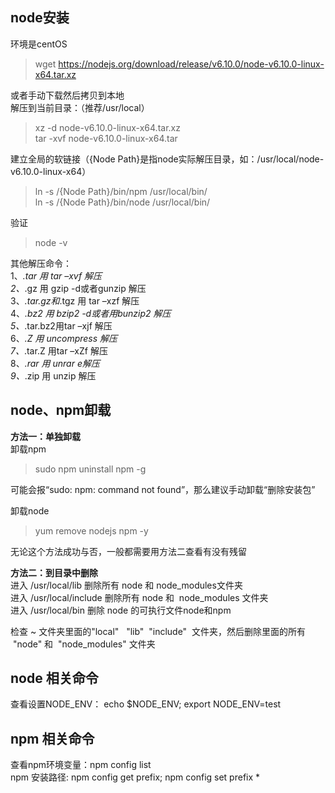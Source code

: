 ## node安装 
环境是centOS
>wget https://nodejs.org/download/release/v6.10.0/node-v6.10.0-linux-x64.tar.xz  

或者手动下载然后拷贝到本地  
解压到当前目录：（推荐/usr/local）  
>xz -d node-v6.10.0-linux-x64.tar.xz  
>tar -xvf   node-v6.10.0-linux-x64.tar   

建立全局的软链接（{Node Path}是指node实际解压目录，如：/usr/local/node-v6.10.0-linux-x64）  
>ln -s /{Node Path}/bin/npm /usr/local/bin/   
>ln -s /{Node Path}/bin/node /usr/local/bin/  

验证    
>node -v

其他解压命令：    
1、*.tar 用 tar –xvf 解压   
2、*.gz 用 gzip -d或者gunzip 解压   
3、*.tar.gz和*.tgz 用 tar –xzf 解压   
4、*.bz2 用 bzip2 -d或者用bunzip2 解压   
5、*.tar.bz2用tar –xjf 解压   
6、*.Z 用 uncompress 解压   
7、*.tar.Z 用tar –xZf 解压   
8、*.rar 用 unrar e解压   
9、*.zip 用 unzip 解压   
  
   
  
## node、npm卸载
**方法一：单独卸载**  
卸载npm    
>sudo npm uninstall npm -g

可能会报“sudo: npm: command not found”，那么建议手动卸载“删除安装包”  

卸载node  
>yum remove nodejs npm -y 

无论这个方法成功与否，一般都需要用方法二查看有没有残留


**方法二：到目录中删除**  
进入 /usr/local/lib 删除所有 node 和 node_modules文件夹  
进入 /usr/local/include 删除所有 node 和  node_modules 文件夹  
进入 /usr/local/bin 删除 node 的可执行文件node和npm  

检查 ~ 文件夹里面的"local"   "lib"  "include"  文件夹，然后删除里面的所有  "node" 和  "node_modules" 文件夹  


## node 相关命令
查看设置NODE_ENV： echo $NODE_ENV; export NODE_ENV=test  


## npm 相关命令
查看npm环境变量：npm config list    
npm 安装路径: npm config get prefix; npm config set prefix *

